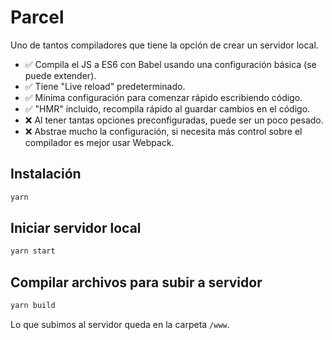 # Parcel

Uno de tantos compiladores que tiene la opción de crear un servidor local.

- :white_check_mark: Compila el JS a ES6 con Babel usando una configuración básica (se puede extender).
- :white_check_mark: Tiene "Live reload" predeterminado.
- :white_check_mark: Mínima configuración para comenzar rápido escribiendo código.
- :white_check_mark: "HMR" incluido, recompila rápido al guardar cambios en el código.
- :x: Al tener tantas opciones preconfiguradas, puede ser un poco pesado.
- :x: Abstrae mucho la configuración, si necesita más control sobre el compilador es mejor usar Webpack.

## Instalación

```bash
yarn
```

## Iniciar servidor local

```bash
yarn start
```

## Compilar archivos para subir a servidor

```bash
yarn build
```

Lo que subimos al servidor queda en la carpeta `/www`.
